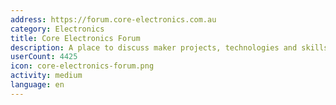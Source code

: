 ```yaml
---
address: https://forum.core-electronics.com.au
category: Electronics
title: Core Electronics Forum
description: A place to discuss maker projects, technologies and skills.
userCount: 4425
icon: core-electronics-forum.png
activity: medium
language: en
---
```


